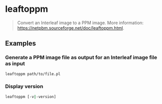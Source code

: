 # leaftoppm

> Convert an Interleaf image to a PPM image. More information: <https://netpbm.sourceforge.net/doc/leaftoppm.html>.

## Examples

### Generate a PPM image file as output for an Interleaf image file as input

```bash
leaftoppm path/to/file.pl
```

### Display version

```bash
leaftoppm [-v|-version]
```
